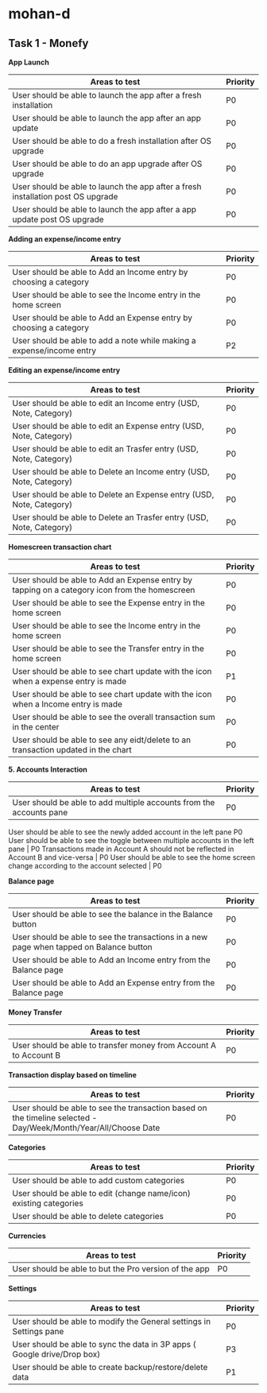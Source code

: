 # mohan-d
## Task 1 - Monefy

**App Launch**

Areas to test| Priority
------------ | -------------
User should be able to launch the app after a fresh installation | P0
User should be able to launch the app after an app update | P0
User should be able to do a fresh installation after OS upgrade | P0
User should be able to do an app upgrade after OS upgrade | P0
User should be able to launch the app after a fresh installation post OS upgrade | P0
User should be able to launch the app after a app update post OS upgrade | P0

**Adding an expense/income entry**

Areas to test| Priority
------------ | -------------
User should be able to Add an Income entry by choosing a category | P0
User should be able to see the Income entry in the home screen | P0
User should be able to Add an Expense entry by choosing a category | P0
User should be able to add a note while making a expense/income entry | P2

**Editing an expense/income entry**

Areas to test| Priority
------------ | -------------
User should be able to edit an Income entry (USD, Note, Category) | P0
User should be able to edit an Expense entry (USD, Note, Category) | P0
User should be able to edit an Trasfer entry (USD, Note, Category) | P0
User should be able to Delete an Income entry (USD, Note, Category) | P0
User should be able to Delete an Expense entry (USD, Note, Category) | P0
User should be able to Delete an Trasfer entry (USD, Note, Category) | P0


**Homescreen transaction chart**

Areas to test| Priority
------------ | -------------
User should be able to Add an Expense entry by tapping on a category icon from the homescreen | P0
User should be able to see the Expense entry in the home screen | P0
User should be able to see the Income entry in the home screen | P0
User should be able to see the Transfer entry in the home screen | P0
User should be able to see chart update with the icon when a expense entry is made | P1
User should be able to see chart update with the icon when a Income entry is made | P0
User should be able to see the overall transaction sum in the center | P0
User should be able to see any eidt/delete to an transaction updated in the chart | P0

**5. Accounts Interaction**

Areas to test| Priority
------------ | -------------
User should be able to add multiple accounts from the accounts pane | P0
User should be able to see the newly added account in the left pane P0
User should be able to see the toggle between multiple accounts in the left pane | P0
Transactions made in Account A should not be reflected in Account B and vice-versa | P0
User should be able to see the home screen change according to the account selected | P0

**Balance page**

Areas to test| Priority
------------ | -------------
User should be able to see the balance in the Balance button | P0
User should be able to see the transactions in a new page when tapped on Balance button  | P0
User should be able to Add an Income entry from the Balance page | P0
User should be able to Add an Expense entry from the Balance page | P0

**Money Transfer**

Areas to test| Priority
------------ | -------------
User should be able to transfer money from Account A to Account B | P0


**Transaction display based on timeline**

Areas to test| Priority
------------ | -------------
User should be able to see the transaction based on the timeline selected  - Day/Week/Month/Year/All/Choose Date  | P0


**Categories**

Areas to test| Priority
------------ | -------------
User should be able to add custom categories | P0
User should be able to edit (change name/icon) existing categories | P0
User should be able to delete categories | P0


**Currencies**

Areas to test| Priority
------------ | -------------
User should be able to but the Pro version of the app | P0


**Settings**

Areas to test| Priority
------------ | -------------
User should be able to modify the General settings in Settings pane | P0
User should be able to sync the data in 3P apps ( Google drive/Drop box) | P3
User should be able to create backup/restore/delete data | P1
